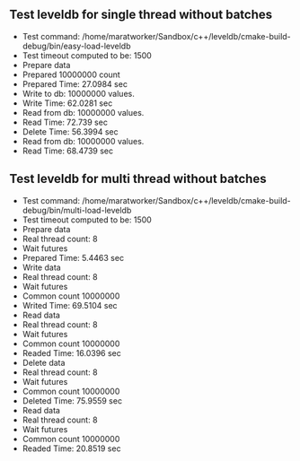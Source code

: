 ## Test leveldb for single thread without batches

- Test command: /home/maratworker/Sandbox/c++/leveldb/cmake-build-debug/bin/easy-load-leveldb
- Test timeout computed to be: 1500
- Prepare data
- Prepared 10000000 count
- Prepared Time: 27.0984 sec
- Write to db: 10000000 values.
- Write Time: 62.0281 sec
- Read from db: 10000000 values.
- Read Time: 72.739 sec
- Delete Time: 56.3994 sec
- Read from db: 10000000 values.
- Read Time: 68.4739 sec

## Test leveldb for multi thread without batches

- Test command: /home/maratworker/Sandbox/c++/leveldb/cmake-build-debug/bin/multi-load-leveldb
- Test timeout computed to be: 1500
- Prepare data
- Real thread count: 8
- Wait futures
- Prepared Time: 5.4463 sec
- Write data
- Real thread count: 8
- Wait futures
- Common count 10000000
- Writed Time: 69.5104 sec
- Read data
- Real thread count: 8
- Wait futures
- Common count 10000000
- Readed Time: 16.0396 sec
- Delete data
- Real thread count: 8
- Wait futures
- Common count 10000000
- Deleted Time: 75.9559 sec
- Read data
- Real thread count: 8
- Wait futures
- Common count 10000000
- Readed Time: 20.8519 sec